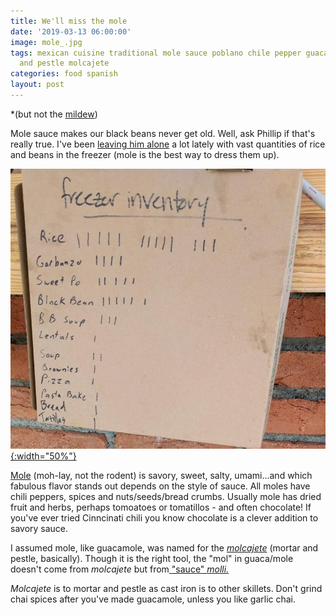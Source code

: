 ```yaml
---
title: We'll miss the mole
date: '2019-03-13 06:00:00'
image: mole_.jpg
tags: mexican cuisine traditional mole sauce poblano chile pepper guacamole mortar
  and pestle molcajete
categories: food spanish
layout: post
---
```


*(but not the [mildew](http://reverdecer.annalisagross.com/2019/03/11/mildew/))

Mole sauce makes our black beans never get old. Well, ask Phillip if that's really true. I've been [leaving him alone](https://reverdecer.annalisagross.com/2019/03/10/feliz-cumpleanos/) a lot lately with vast quantities of rice and beans in the freezer (mole is the best way to dress them up).

[![](/images/freezer_inventory_.jpg){:width="50%"}](/images/freezer_inventory.jpg)

[Mole](https://en.wikipedia.org/wiki/Mole_sauce) (moh-lay, not the rodent) is savory, sweet, salty, umami...and which fabulous flavor stands out depends on the style of sauce. All moles have chili peppers, spices and nuts/seeds/bread crumbs. Usually mole has dried fruit and herbs, perhaps tomoatoes or tomatillos - and often chocolate! If you've ever tried Cinncinati chili you know chocolate is a clever addition to savory sauce.

I assumed mole, like guacamole, was named for the [*molcajete*](https://en.wikipedia.org/wiki/Molcajete) (mortar and pestle, basically). Though it is the right tool, the "mol" in guaca/mole doesn't come from *molcajete* but from[ "sauce" *molli.* ](https://en.wiktionary.org/wiki/molcaxitl)

*Molcajete* is to mortar and pestle as cast iron is to other skillets. Don't grind chai spices after you've made guacamole, unless you like garlic chai.